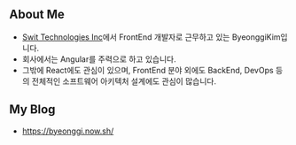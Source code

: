 ## About Me
- [Swit Technologies Inc](http://swit.io/)에서 FrontEnd 개발자로 근무하고 있는 ByeonggiKim입니다. 
- 회사에서는 Angular를 주력으로 하고 있습니다. 
- 그밖에 React에도 관심이 있으며, FrontEnd 분야 외에도 BackEnd, DevOps 등의
전체적인 소프트웨어 아키텍처 설계에도 관심이 많습니다.

## My Blog 
- https://byeonggi.now.sh/
